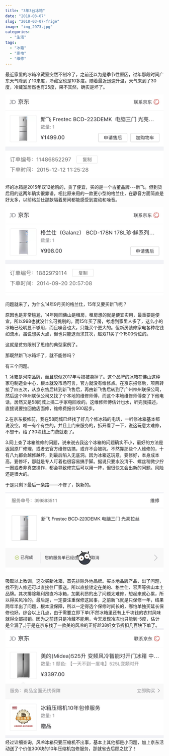 ```yaml
---
title: "3年3台冰箱"
date: "2018-03-07"
slug: "2018-03-07-frige"
image: "img_2973.jpg"
categories: 
  - "生活"
tags: 
  - "冰箱"
  - "家电"
  - "维修"
---
```


最近家里的冰箱冷藏室突然不制冷了，之前还以为是季节性原因，过年那段时间广东天气降到了10来度，冷藏室也是10多度。随着最近迅速升温，天气来到了30度，冷藏室居然也有25度，果不其然，确实是坏了。 

![](images/img_2978.jpg)

坏的冰箱是2015年双12抢购的，贪了便宜，买的是一个古董品牌---新飞。但到货后用的这两年确实很靠谱，相比原来用的一款更小型的格兰仕，在静音方面简直是好太多，以前格兰仕那款隔着房间都能感受到震动和噪音。

![](images/img_2974.jpg)

问题就来了，为什么14年9月买的格兰仕，15年又要买新飞呢？

原因也是非常尴尬，14年刚回佛山是租房，租房想的就是便宜实用，最重要是便宜，所以998也就没什么可挑剔的。而15年买了房，考虑到家里人多了，这么小的冰箱已经明显不够用，而且噪音也大，只能买个更大的。但新房装修家电各种花钱如流水，虽说想买大点，但也只能退而求其次，趁双11买了个1500价位的。

这就是贫穷限制了思维的典型案例了。

那既然新飞冰箱坏了，就不能修吗？

有三个问题。

1\. 冰箱是河南品牌，而且貌似2017年亏损被卖掉了。这个品牌的冰箱在佛山这种家电制造业中心，根本就没市场可言，官方就没有维修点。在京东报修后，项目转接了四五次，从京东售后转到新飞售后，再由新飞售后转到了广州神州联保公司，然后这个神州联保公司又找了个本地的维修师傅，而这个本地维修师傅查了下他电话，居然又是58同城上搞二手家电回收的。这维修师傅估计也水，听完我描述，直接说要拉回他店面修，维修费报价500起步。

2.在京东报修前，我在58同城已经找了好几个修冰箱的电话，一听修冰箱基本都说没空。唯一有个有空的，并且上门来服务的，拆开看了一下，说这玩意太难修，不想干。给了30块钱上门费就走了。

3.网上查了冰箱维修的问题，说来说去我这个冰箱的问题确实不小，最好的方法是返回原厂修理，或者去官方维修店搞，或许不会被坑。不然靠那些个人维修的，十有八九都会越修越坏，到最后陷入无底洞。因为冰箱这玩意，要修好，本身成本高，要修坏，那就是专人盯着也很容易搞手脚。据说只要水没清干、螺丝稍微少拧一圈或者非真空操作，都会导致修完后可以用一阵，但很快又会出新的问题。风险还是很大的。

于是只剩下最后一条路——不修了，换新的。

![](images/img_2976.jpg)

吸取以上教训，这次买新冰箱，首先排除外地品牌。买本地品牌产品，出了问题，找不到人修还可以直接往厂家送。所以直接锁定在美的、格兰仕、容声等佛山本土品牌。其次排除氟利昂直冷冰箱，加氟利昂的出了问题太难修，想起来就心累，所以得买风冷的。最后是，一定要注重保修这回事，之前新飞就是只保修一年，结果两年半出了问题，根本没保障，所以一定得选个保修时间长的，哪怕单独买延长保修也好。综合以上几点，由于需要立即下单(不然冰箱里还有上千块钱的农村风味就得全部报销。因为之前还只是冷藏不能用，今天发现冷冻也只能到-5度，估计是全漏了。)于是在京东找了一款美的风冷的正好趁38妇女节折扣几百块下单了。![](images/img_2977.jpg)经过详细查询，风冷冰箱只要压缩机不出事，基本上其他都是小问题，加上京东活动送了个价值300块的10年压缩机包修服务，那就省去后顾之忧了！
